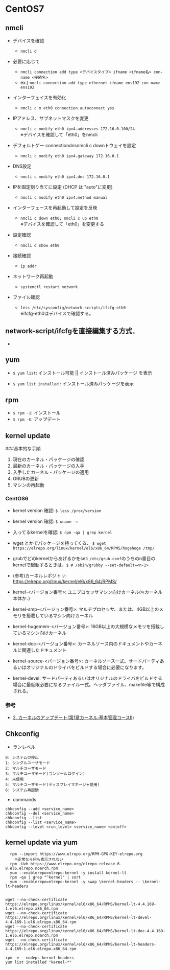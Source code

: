 # CentOS7

## nmcli
- デバイスを確認  
  - `nmcli d`

- 必要に応じて
  - `nmcli connection add type <デバイスタイプ> ifname <ifname名> con-name <接続名>`
  - ex.) `nmcli connection add type ethernet ifname ens192 con-name ens192`

- インターフェイスを有効化
  - `nmcli c m eth0 connection.autoconnect yes`

- IPアドレス、サブネットマスクを変更  
  - `nmcli c modify eth0 ipv4.addresses 172.16.0.100/24 `  
※デバイスを確認して「eth0」をnmcli 

- デフォルトゲー connectiondnsnmcli c downトウェイを設定  
  - `nmcli c modify eth0 ipv4.gateway 172.16.0.1`

- DNS設定  
  - `nmcli c modify eth0 ipv4.dns 172.16.0.1`

- IPを固定割り当てに設定 (DHCP は "auto"に変更)  
  - `nmcli c modify eth0 ipv4.method manual`

- インターフェースを再起動して設定を反映  
  - `nmcli c down eth0; nmcli c up eth0`  
※デバイスを確認して「eth0」を変更する

- 設定確認  
  - `nmcli d show eth0`

- 接続確認  
  - `ip addr`

- ネットワーク再起動  
  - `systemctl restart network`

- ファイル確認  
  - `less /etc/sysconfig/network-scripts/ifcfg-eth0`  
※ifcfg-eth0はデバイスで確認する。  

## network-script/ifcfgを直接編集する方式．
- 

## yum
  - `$ yum list`: インストール可能 || インストール済みパッケージ を表示

  - `$ yum list installed` : インストール済みパッケージを表示

## rpm
  - `$ rpm -i`: インストール
  - `$ rpm -U`: アップデート

## kernel update
###基本的な手順
1. 現在のカーネル・パッケージの確認
2. 最新のカーネル・パッケージの入手
3. 入手したカーネル・パッケージの適用
4. GRUBの更新
5. マシンの再起動

### CentOS6
- kernel version 確認: `$ less /proc/version`
- kernel version 確認: `$ uname -r`
- 入ってるkernelを確認: `$ rpm -qa | grep kernel`
- wget とかでパッケージを持ってくる． `$ wget https://elrepo.org/linux/kernel/el6/x86_64/RPMS/hogehoge /tmp/`
- grubでどのkernelからあげるかをset: `/etc/grub.conf`のうちのn番目のkernelで起動するときは，`$ # /sbin/grubby --set-default=<n-1>`
- (参考)カーネルレポジトリ: https://elrepo.org/linux/kernel/el6/x86_64/RPMS/

- kernel-<バージョン番号>: ユニプロセッサマシン向けカーネル(≒カーネル本体か．)
- kernel-smp-<バージョン番号>: マルチプロセッサ、または、4GB以上のメモリを搭載しているマシン向けカーネル
- kernel-hugemem-<バージョン番号>: 16GB以上の大規模なメモリを搭載しているマシン向けカーネル
- kernel-doc-<バージョン番号>: カーネルソース内のドキュメントやカーネルに関連したドキュメント
- kernel-source-<バージョン番号>: カーネルソース一式。サードパーティあるいはオリジナルのドライバをビルドする場合に必要になります。
- kernel-devel: サードパーティあるいはオリジナルのドライバをビルドする場合に最低限必要になるファイル一式。ヘッダファイル、makefile等で構成される。

### 参考
- [2. カーネルのアップデート(第1章カーネル:基本管理コースII)](https://users.miraclelinux.com/technet/document/linux/training/2_1_2.html)


## Chkconfig
  - ランレベル
```
0: システムの停止
1: シングルユーザモード
2: マルチユーザモード
3: マルチユーザモード(コンソールログイン)
4: 未使用
5: マルチユーザモード(ディスプレイマネージャ使用)
6: システム再起動
```
  - commands
```
chkconfig --add <service_name>
chkconfig --del <service_name>
chkconfig --list
chkconfig --list <service_name>
chkconfig --level <run_level> <service_name> <on|off>
```


## kernel update via yum
```
  rpm --import https://www.elrepo.org/RPM-GPG-KEY-elrepo.org
    ※正常なら何も表示されない
  rpm -Uvh https://www.elrepo.org/elrepo-release-6-8.el6.elrepo.noarch.rpm
  yum --enablerepo=elrepo-kernel -y install kernel-lt
  rpm -qa | grep "^kernel" | sort
  yum --enablerepo=elrepo-kernel -y swap \kernel-headers -- \kernel-lt-headers


```

```
wget --no-check-certificate https://elrepo.org/linux/kernel/el6/x86_64/RPMS/kernel-lt-4.4.169-1.el6.elrepo.x86_64.rpm
wget --no-check-certificate https://elrepo.org/linux/kernel/el6/x86_64/RPMS/kernel-lt-devel-4.4.169-1.el6.elrepo.x86_64.rpm
wget --no-check-certificate https://elrepo.org/linux/kernel/el6/x86_64/RPMS/kernel-lt-doc-4.4.169-1.el6.elrepo.noarch.rpm
wget --no-check-certificate https://elrepo.org/linux/kernel/el6/x86_64/RPMS/kernel-lt-headers-4.4.169-1.el6.elrepo.x86_64.rpm
```
```
rpm -e --nodeps kernel-headers
yum list installed "kernel-*"
```

